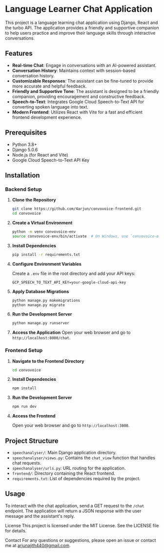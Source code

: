 # Language Learner Chat Application

This project is a language learning chat application using Django, React and the turbo API. The application provides a friendly and supportive companion to help users practice and improve their language skills through interactive conversations.

## Features

- **Real-time Chat**: Engage in conversations with an AI-powered assistant.
- **Conversation History**: Maintains context with session-based conversation history.
- **Customizable Responses**: The assistant can be fine-tuned to provide more accurate and helpful feedback.
- **Friendly and Supportive Tone**: The assistant is designed to be a friendly companion, providing encouragement and constructive feedback.
- **Speech-to-Text**: Integrates Google Cloud Speech-to-Text API for converting spoken language into text.
- **Modern Frontend**: Utilizes React with Vite for a fast and efficient frontend development experience.

## Prerequisites

- Python 3.8+
- Django 5.0.6
- Node.js (for React and Vite)
- Google Cloud Speech-to-Text API Key

## Installation

### Backend Setup

1. **Clone the Repository**
    ```bash
    git clone https://github.com/4arjun/convovoice-frontend.git
    cd convovoice
    ```

2. **Create a Virtual Environment**
    ```bash
    python -m venv convovoice-env
    source convovoice-env/bin/activate  # On Windows, use `convovoice-env\Scripts\activate`
    ```

3. **Install Dependencies**
    ```bash
    pip install -r requirements.txt
    ```

4. **Configure Environment Variables**

    Create a `.env` file in the root directory and add your API keys:
    ```
    GCP_SPEECH_TO_TEXT_API_KEY=your-google-cloud-api-key
    ```

5. **Apply Database Migrations**
    ```bash
    python manage.py makemigrations
    python manage.py migrate
    ```

6. **Run the Development Server**
    ```bash
    python manage.py runserver
    ```

7. **Access the Application**
    Open your web browser and go to `http://localhost:8000/chat`.

### Frontend Setup

1. **Navigate to the Frontend Directory**
    ```bash
    cd convovoice
    ```

2. **Install Dependencies**
    ```bash
    npm install
    ```

3. **Run the Development Server**
    ```bash
    npm run dev
    ```

4. **Access the Frontend**

    Open your web browser and go to `http://localhost:3000`.

## Project Structure

- `speechanalyser/`: Main Django application directory.
- `speechanalyser/views.py`: Contains the `chat_view` function that handles chat requests.
- `speechanalyser/urls.py`: URL routing for the application.
- `frontend/`: Directory containing the React frontend.
- `requirements.txt`: List of dependencies required by the project.

## Usage

To interact with the chat application, send a GET request to the `/chat` endpoint. The application will return a JSON response with the user message and the assistant's reply.


License
This project is licensed under the MIT License. See the LICENSE file for details.

Contact
For any questions or suggestions, please open an issue or contact me at arjunajith440@gmail.com.
